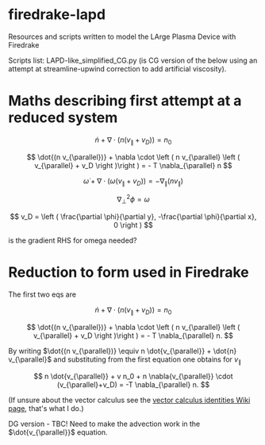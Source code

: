 # firedrake-lapd
Resources and scripts written to model the LArge Plasma Device with Firedrake

Scripts list: LAPD-like_simplified_CG.py (is CG version of the below using an attempt at streamline-upwind correction to add artificial viscosity).

# Maths describing first attempt at a reduced system

$$
\dot{n} + \nabla \cdot \left ( n \left ( v_{\parallel} + v_D \right )\right ) = n_0
$$

$$
\dot{(n v_{\parallel})} + \nabla \cdot \left ( n v_{\parallel} \left ( v_{\parallel} + v_D \right )\right ) = - T \nabla_{\parallel} n
$$

$$
\dot{\omega} + \nabla \cdot \left ( \omega \left ( v_{\parallel} + v_D \right )\right ) = - \nabla_{\parallel} (n v_{\parallel})
$$

$$
\nabla_{\perp}^2 \phi = \omega
$$

$$
v_D = \left ( \frac{\partial \phi}{\partial y}, -\frac{\partial \phi}{\partial x}, 0 \right )
$$

is the gradient RHS for omega needed?

# Reduction to form used in Firedrake

The first two eqs are

$$
\dot{n} + \nabla \cdot \left ( n \left ( v_{\parallel} + v_D \right )\right ) = n_0
$$

$$
\dot{(n v_{\parallel})} + \nabla \cdot \left ( n v_{\parallel} \left ( v_{\parallel} + v_D \right )\right ) = - T \nabla_{\parallel} n.
$$

By writing $\dot{(n v_{\parallel})} \equiv n \dot{v_{\parallel}} + \dot{n} v_{\parallel}$ and substituting from the first equation one obtains for $v_{\parallel}$

$$
n \dot{v_{\parallel}} + v n_0 + n \nabla{v_{\parallel}} \cdot (v_{\parallel}+v_D) = -T \nabla_{\parallel} n.
$$

(If unsure about the vector calculus see the [vector calculus identities Wiki page](https://en.wikipedia.org/wiki/Vector_calculus_identities), that's what I do.)

DG version - TBC!  Need to make the advection work in the $\dot{v_{\parallel}}$ equation.
